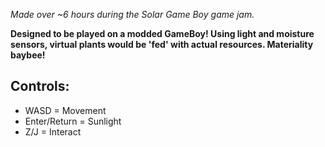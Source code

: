 *Made over ~6 hours during the Solar Game Boy game jam.*

**Designed to be played on a modded GameBoy! Using light and moisture sensors, virtual plants would be 'fed' with actual resources. Materiality baybee!**

## Controls:
- WASD = Movement
- Enter/Return = Sunlight
- Z/J = Interact
